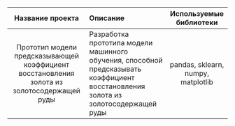 | Название проекта | Описание | Используемые библиотеки|
| :--------------------:| :--------------------- |:---------------------------:|
| Прототип модели предсказывающей коэффициент восстановления золота из золотосодержащей руды| Разработка прототипа модели машинного обучения, способной предсказывать коэффициент восстановления золота из золотосодержащей руды|pandas, sklearn, numpy, matplotlib|
